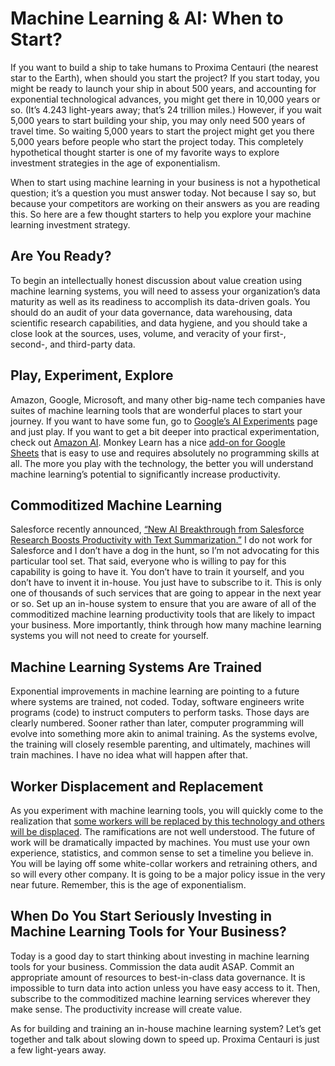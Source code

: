 # Machine Learning & AI: When to Start?

If you want to build a ship to take humans to Proxima Centauri \(the nearest star to the Earth\), when should you start the project? If you start today, you might be ready to launch your ship in about 500 years, and accounting for exponential technological advances, you might get there in 10,000 years or so. \(It’s 4.243 light-years away; that’s 24 trillion miles.\) However, if you wait 5,000 years to start building your ship, you may only need 500 years of travel time. So waiting 5,000 years to start the project might get you there 5,000 years before people who start the project today. This completely hypothetical thought starter is one of my favorite ways to explore investment strategies in the age of exponentialism.

When to start using machine learning in your business is not a hypothetical question; it’s a question you must answer today. Not because I say so, but because your competitors are working on their answers as you are reading this. So here are a few thought starters to help you explore your machine learning investment strategy.

## Are You Ready?

To begin an intellectually honest discussion about value creation using machine learning systems, you will need to assess your organization’s data maturity as well as its readiness to accomplish its data-driven goals. You should do an audit of your data governance, data warehousing, data scientific research capabilities, and data hygiene, and you should take a close look at the sources, uses, volume, and veracity of your first-, second-, and third-party data.

## Play, Experiment, Explore

Amazon, Google, Microsoft, and many other big-name tech companies have suites of machine learning tools that are wonderful places to start your journey. If you want to have some fun, go to [Google’s AI Experiments](https://aiexperiments.withgoogle.com/) page and just play. If you want to get a bit deeper into practical experimentation, check out [Amazon AI](https://aws.amazon.com/amazon-ai/?nc2=h_l3_ai). Monkey Learn has a nice [add-on for Google Sheets](https://blog.monkeylearn.com/introducing-google-sheets-add-on-for-monkeylearn/) that is easy to use and requires absolutely no programming skills at all. The more you play with the technology, the better you will understand machine learning’s potential to significantly increase productivity.

## Commoditized Machine Learning

Salesforce recently announced, [“New AI Breakthrough from Salesforce Research Boosts Productivity with Text Summarization.”](https://www.salesforce.com/blog/2017/05/ai-salesforce-research-text-summarization.html) I do not work for Salesforce and I don’t have a dog in the hunt, so I’m not advocating for this particular tool set. That said, everyone who is willing to pay for this capability is going to have it. You don’t have to train it yourself, and you don’t have to invent it in-house. You just have to subscribe to it. This is only one of thousands of such services that are going to appear in the next year or so. Set up an in-house system to ensure that you are aware of all of the commoditized machine learning productivity tools that are likely to impact your business. More importantly, think through how many machine learning systems you will not need to create for yourself.

## Machine Learning Systems Are Trained

Exponential improvements in machine learning are pointing to a future where systems are trained, not coded. Today, software engineers write programs \(code\) to instruct computers to perform tasks. Those days are clearly numbered. Sooner rather than later, computer programming will evolve into something more akin to animal training. As the systems evolve, the training will closely resemble parenting, and ultimately, machines will train machines. I have no idea what will happen after that.

## Worker Displacement and Replacement

As you experiment with machine learning tools, you will quickly come to the realization that [some workers will be replaced by this technology and others will be displaced](https://www.shellypalmer.com/2017/05/stop-saying-ai-cant-replace-humans/). The ramifications are not well understood. The future of work will be dramatically impacted by machines. You must use your own experience, statistics, and common sense to set a timeline you believe in. You will be laying off some white-collar workers and retraining others, and so will every other company. It is going to be a major policy issue in the very near future. Remember, this is the age of exponentialism.

## When Do You Start Seriously Investing in Machine Learning Tools for Your Business?

Today is a good day to start thinking about investing in machine learning tools for your business. Commission the data audit ASAP. Commit an appropriate amount of resources to best-in-class data governance. It is impossible to turn data into action unless you have easy access to it. Then, subscribe to the commoditized machine learning services wherever they make sense. The productivity increase will create value.

As for building and training an in-house machine learning system? Let’s get together and talk about slowing down to speed up. Proxima Centauri is just a few light-years away.